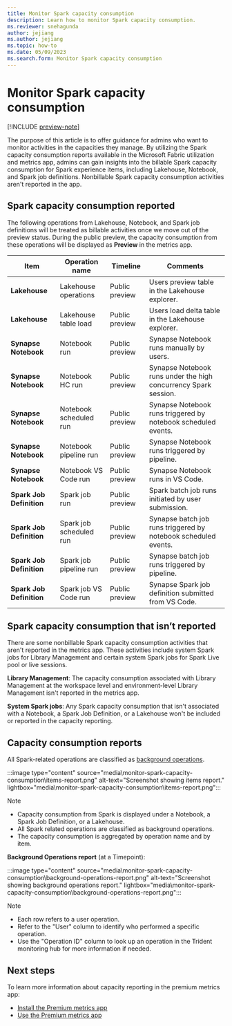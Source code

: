 ```yaml
---
title: Monitor Spark capacity consumption
description: Learn how to monitor Spark capacity consumption.
ms.reviewer: snehagunda
author: jejiang
ms.author: jejiang
ms.topic: how-to 
ms.date: 05/09/2023
ms.search.form: Monitor Spark capacity consumption
---
```


# Monitor Spark capacity consumption

[!INCLUDE [preview-note](../includes/preview-note.md)]

The purpose of this article is to offer guidance for admins who want to monitor activities in the capacities they manage. By utilizing the Spark capacity consumption reports available in the Microsoft Fabric utilization and metrics app, admins can gain insights into the billable Spark capacity consumption for Spark experience items, including Lakehouse, Notebook, and Spark job definitions. Nonbillable Spark capacity consumption activities aren't reported in the app.

## Spark capacity consumption reported 

The following operations from Lakehouse, Notebook, and Spark job definitions will be treated as billable activities once we move out of the preview status. During the public preview, the capacity consumption from these operations will be displayed as **Preview** in the metrics app. 

| Item | Operation name | Timeline | Comments |
| --- |  ---  |  ---  |  ---  |
| **Lakehouse** |  Lakehouse operations  |  Public preview  |  Users preview table in the Lakehouse explorer. |
| **Lakehouse** |  Lakehouse table load  |  Public preview  |  Users load delta table in the Lakehouse explorer. |
| **Synapse Notebook** |  Notebook run  |  Public preview  |  Synapse Notebook runs manually by users. |
| **Synapse Notebook** |  Notebook HC run  |  Public preview  | Synapse Notebook runs under the high concurrency Spark session. |
| **Synapse Notebook** |  Notebook scheduled run  |  Public preview  | Synapse Notebook runs triggered by notebook scheduled events. |
| **Synapse Notebook** |  Notebook pipeline run  |  Public preview  | Synapse Notebook runs triggered by pipeline. |
| **Synapse Notebook** |  Notebook VS Code run  |  Public preview  |  Synapse Notebook runs in VS Code. |
| **Spark Job Definition** |  Spark job run  |  Public preview  | Spark batch job runs initiated by user submission. |
| **Spark Job Definition** |  Spark job scheduled run  |  Public preview  | Synapse batch job runs triggered by notebook scheduled events. |
| **Spark Job Definition** |  Spark job pipeline run  |  Public preview  | Synapse batch job runs triggered by pipeline. |
| **Spark Job Definition** |  Spark job VS Code run  |  Public preview  | Synapse Spark job definition submitted from VS Code. |

## Spark capacity consumption that isn’t reported 

There are some nonbillable Spark capacity consumption activities that aren't reported in the metrics app. These activities include system Spark jobs for Library Management and certain system Spark jobs for Spark Live pool or live sessions. 

**Library Management**: The capacity consumption associated with Library Management at the workspace level and environment-level Library Management isn't reported in the metrics app.

**System Spark jobs**: Any Spark capacity consumption that isn't associated with a Notebook, a Spark Job Definition, or a Lakehouse won't be included or reported in the capacity reporting. 

## Capacity consumption reports

All Spark-related operations are classified as [background operations](/power-bi/enterprise/service-premium-smoothing).

:::image type="content" source="media\monitor-spark-capacity-consumption\items-report.png" alt-text="Screenshot showing items report." lightbox="media\monitor-spark-capacity-consumption\items-report.png":::

> [!NOTE]
> - Capacity consumption from Spark is displayed under a Notebook, a Spark Job Definition, or a Lakehouse.  
> - All Spark related operations are classified as background operations. 
> - The capacity consumption is aggregated by operation name and by item.   

**Background Operations report** (at a Timepoint):

:::image type="content" source="media\monitor-spark-capacity-consumption\background-operations-report.png" alt-text="Screenshot showing background operations report." lightbox="media\monitor-spark-capacity-consumption\background-operations-report.png":::

> [!NOTE]
>- Each row refers to a user operation. 
>- Refer to the "User" column to identify who performed a specific operation.
>- Use the "Operation ID" column to look up an operation in the Trident monitoring hub for more information if needed.

## Next steps

To learn more information about capacity reporting in the premium metrics app:  

- [Install the Premium metrics app](/power-bi/enterprise/service-premium-install-app)
- [Use the Premium metrics app](/power-bi/enterprise/service-premium-metrics-app)

